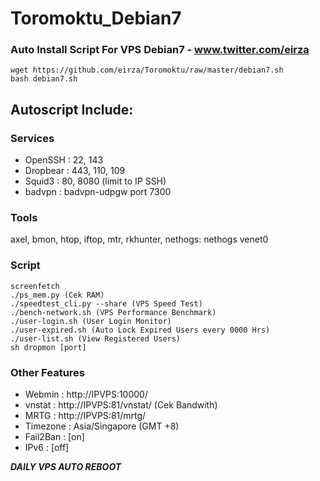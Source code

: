 # Toromoktu_Debian7

### Auto Install Script For VPS Debian7 - www.twitter.com/eirza

	wget https://github.com/eirza/Toromoktu/raw/master/debian7.sh
	bash debian7.sh

## Autoscript Include:

### Services

* OpenSSH : 22, 143
* Dropbear : 443, 110, 109
* Squid3 : 80, 8080 (limit to IP SSH)
* badvpn : badvpn-udpgw port 7300

### Tools

axel, bmon, htop, iftop, mtr, rkhunter, nethogs: nethogs venet0

### Script

	screenfetch
	./ps_mem.py (Cek RAM)
	./speedtest_cli.py --share (VPS Speed Test)
	./bench-network.sh (VPS Performance Benchmark)
	./user-login.sh (User Login Monitor)
	./user-expired.sh (Auto Lock Expired Users every 0000 Hrs)
	./user-list.sh (View Registered Users)
	sh dropmon [port]

### Other Features

* Webmin : http://IPVPS:10000/
* vnstat : http://IPVPS:81/vnstat/ (Cek Bandwith)
* MRTG : http://IPVPS:81/mrtg/
* Timezone : Asia/Singapore (GMT +8)
* Fail2Ban : [on]
* IPv6 : [off]

**_DAILY VPS AUTO REBOOT_**
